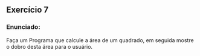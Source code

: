 ## Exercício 7

### Enunciado:
Faça um Programa que calcule a área de um quadrado, em seguida mostre o dobro desta área para o usuário.

